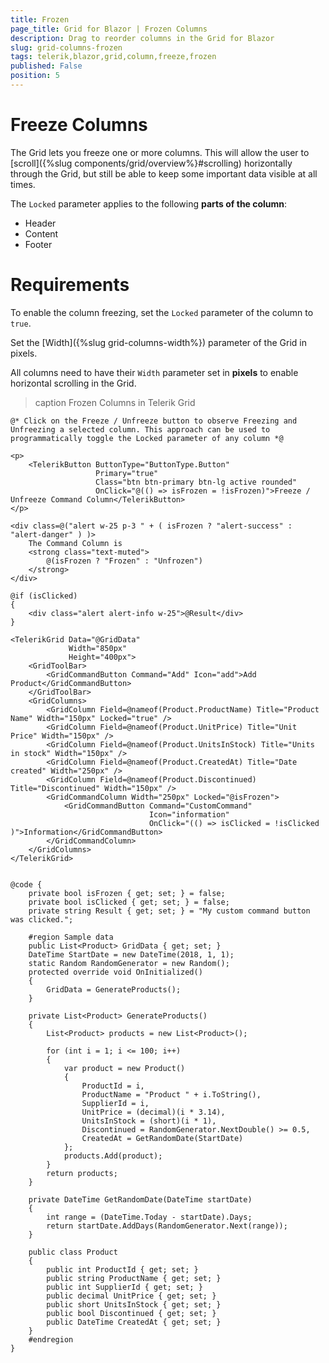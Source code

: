 ```yaml
---
title: Frozen
page_title: Grid for Blazor | Frozen Columns
description: Drag to reorder columns in the Grid for Blazor
slug: grid-columns-frozen
tags: telerik,blazor,grid,column,freeze,frozen
published: False
position: 5
---
```


# Freeze Columns

The Grid lets you freeze one or more columns. This will allow the user to [scroll]({%slug components/grid/overview%}#scrolling) horizontally through the Grid, but still be able to keep some important data visible at all times.

The `Locked` parameter applies to the following **parts of the column**:
* Header
* Content
* Footer

# Requirements
To enable the column freezing, set the `Locked` parameter of the column to `true`.

Set the [Width]({%slug grid-columns-width%}) parameter of the Grid in pixels.

All columns need to have their `Width` parameter set in **pixels** to enable horizontal scrolling in the Grid.

>caption Frozen Columns in Telerik Grid

````CSHTML
@* Click on the Freeze / Unfreeze button to observe Freezing and Unfreezing a selected column. This approach can be used to programmatically toggle the Locked parameter of any column *@

<p>
    <TelerikButton ButtonType="ButtonType.Button"
                   Primary="true"
                   Class="btn btn-primary btn-lg active rounded"
                   OnClick="@(() => isFrozen = !isFrozen)">Freeze / Unfreeze Command Column</TelerikButton>
</p>

<div class=@("alert w-25 p-3 " + ( isFrozen ? "alert-success" : "alert-danger" ) )>
    The Command Column is
    <strong class="text-muted">
        @(isFrozen ? "Frozen" : "Unfrozen")
    </strong>
</div>

@if (isClicked)
{
    <div class="alert alert-info w-25">@Result</div>
}

<TelerikGrid Data="@GridData"
             Width="850px"
             Height="400px">
    <GridToolBar>
        <GridCommandButton Command="Add" Icon="add">Add Product</GridCommandButton>
    </GridToolBar>
    <GridColumns>
        <GridColumn Field=@nameof(Product.ProductName) Title="Product Name" Width="150px" Locked="true" />
        <GridColumn Field=@nameof(Product.UnitPrice) Title="Unit Price" Width="150px" />
        <GridColumn Field=@nameof(Product.UnitsInStock) Title="Units in stock" Width="150px" />
        <GridColumn Field=@nameof(Product.CreatedAt) Title="Date created" Width="250px" />
        <GridColumn Field=@nameof(Product.Discontinued) Title="Discontinued" Width="150px" />
        <GridCommandColumn Width="250px" Locked="@isFrozen">
            <GridCommandButton Command="CustomCommand"
                               Icon="information"
                               OnClick="(() => isClicked = !isClicked )">Information</GridCommandButton>
        </GridCommandColumn>
    </GridColumns>
</TelerikGrid>


@code {
    private bool isFrozen { get; set; } = false;
    private bool isClicked { get; set; } = false;
    private string Result { get; set; } = "My custom command button was clicked.";

    #region Sample data
    public List<Product> GridData { get; set; }
    DateTime StartDate = new DateTime(2018, 1, 1);
    static Random RandomGenerator = new Random();
    protected override void OnInitialized()
    {
        GridData = GenerateProducts();
    }

    private List<Product> GenerateProducts()
    {
        List<Product> products = new List<Product>();

        for (int i = 1; i <= 100; i++)
        {
            var product = new Product()
            {
                ProductId = i,
                ProductName = "Product " + i.ToString(),
                SupplierId = i,
                UnitPrice = (decimal)(i * 3.14),
                UnitsInStock = (short)(i * 1),
                Discontinued = RandomGenerator.NextDouble() >= 0.5,
                CreatedAt = GetRandomDate(StartDate)
            };
            products.Add(product);
        }
        return products;
    }

    private DateTime GetRandomDate(DateTime startDate)
    {
        int range = (DateTime.Today - startDate).Days;
        return startDate.AddDays(RandomGenerator.Next(range));
    }

    public class Product
    {
        public int ProductId { get; set; }
        public string ProductName { get; set; }
        public int SupplierId { get; set; }
        public decimal UnitPrice { get; set; }
        public short UnitsInStock { get; set; }
        public bool Discontinued { get; set; }
        public DateTime CreatedAt { get; set; }
    }
    #endregion
}
````
